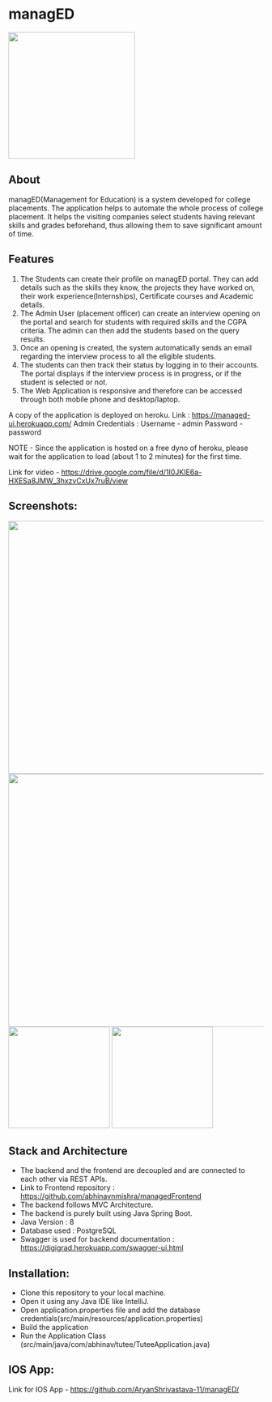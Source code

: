 # managED

<img src="https://user-images.githubusercontent.com/57250845/126905766-bbfa0316-6c5a-4c9e-9817-b54fc8037d64.jpeg" width="250" height="250"/>

## About

managED(Management for Education) is a system developed for college placements. 
The application helps to automate the whole process of college placement. 
It helps the visiting companies select students having relevant skills and grades beforehand, thus allowing them to save significant amount of time.

## Features

1. The Students can create their profile on managED portal. They can add details such as the skills they know, the projects they have worked on, their work experience(Internships), Certificate courses and Academic details.
2. The Admin User (placement officer) can create an interview opening on the portal and search for students with required skills and the CGPA criteria. The admin can then add the students based on the query results.
3. Once an opening is created, the system automatically sends an email regarding the interview process to all the eligible students.
4. The students can then track their status by logging in to their accounts. The portal displays if the interview process is in progress, or if the student is selected or not.
5. The Web Application is responsive and therefore can be accessed through both mobile phone and desktop/laptop.

A copy of the application is deployed on heroku. Link : https://managed-ui.herokuapp.com/
Admin Credentials : Username - admin
                    Password - password
                  

NOTE - Since the application is hosted on a free dyno of heroku, please wait for the application to load (about 1 to 2 minutes) for the first time.

Link for video - https://drive.google.com/file/d/1I0JKIE6a-HXESa8JMW_3hxzvCxUx7ruB/view

## Screenshots:

<p float="left">
  <img src="https://user-images.githubusercontent.com/57250845/126905784-af249bf6-136f-4db5-81c5-ba52cb3fcb07.png" height="500" width="1000" />
  <img src="https://user-images.githubusercontent.com/57250845/126905809-eace410c-66a6-4b51-b10e-3f1ce7be3e80.png" height="500" width="1000" /> 
  <img src="https://user-images.githubusercontent.com/57250845/126905720-faf4badf-e675-4e78-a354-e62fd3257852.jpeg" width="200" />
  <img src="https://user-images.githubusercontent.com/57250845/126905750-9a16ac6d-8c55-4e2f-9b77-e43203154ca2.jpeg" width="200" />
</p>


## Stack and Architecture

- The backend and the frontend are decoupled and are connected to each other via REST APIs.
- Link to Frontend repository : https://github.com/abhinavnmishra/managedFrontend
- The backend follows MVC Architecture.
- The backend is purely built using Java Spring Boot.
- Java Version : 8
- Database used : PostgreSQL
- Swagger is used for backend documentation : https://digigrad.herokuapp.com/swagger-ui.html


## Installation:
- Clone this repository to your local machine. 
- Open it using any Java IDE like IntelliJ. 
- Open application.properties file and add the database credentials(src/main/resources/application.properties)
- Build the application
- Run the Application Class (src/main/java/com/abhinav/tutee/TuteeApplication.java)

## IOS App:

Link for IOS App - https://github.com/AryanShrivastava-11/managED/
